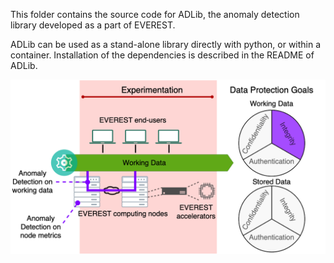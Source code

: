 This folder contains the source code for ADLib, the anomaly detection library developed as a part of EVEREST.

ADLib can be used as a stand-alone library directly with python, or within a container. Installation of the dependencies is described in the README of ADLib.

![Diagram of ADLib within EVEREST](data_management_overview-3.drawio.png)